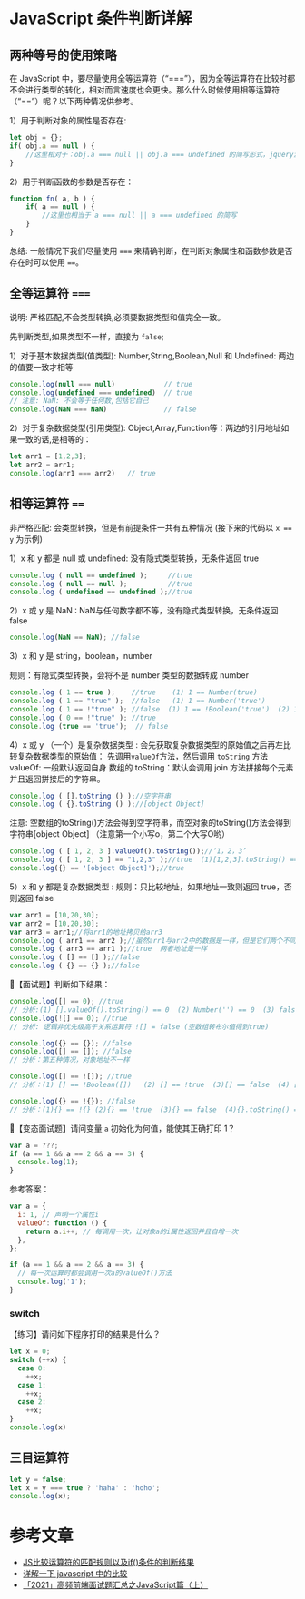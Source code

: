 # JavaScript 条件判断详解

## 两种等号的使用策略

在 JavaScript 中，要尽量使用全等运算符（“===”），因为全等运算符在比较时都不会进行类型的转化，相对而言速度也会更快。那么什么时候使用相等运算符（“==”）呢？以下两种情况供参考。

1）用于判断对象的属性是否存在:

```js
let obj = {};
if( obj.a == null ) {
    //这里相对于：obj.a === null || obj.a === undefined 的简写形式，jquery源码的推荐写法
}
```
2）用于判断函数的参数是否存在：
```js
function fn( a, b ) {
    if( a == null ) {
        //这里也相当于 a === null || a === undefined 的简写
    }
}
```
总结: 一般情况下我们尽量使用 `===` 来精确判断，在判断对象属性和函数参数是否存在时可以使用 `==`。

## 全等运算符 `===`
说明: 严格匹配,不会类型转换,必须要数据类型和值完全一致。

先判断类型,如果类型不一样，直接为 `false`;

1）对于基本数据类型(值类型): Number,String,Boolean,Null 和 Undefined: 两边的值要一致才相等
```js
console.log(null === null)            // true
console.log(undefined === undefined)  // true
// 注意: NaN: 不会等于任何数,包括它自己
console.log(NaN === NaN)              // false 
```
2）对于复杂数据类型(引用类型): Object,Array,Function等：两边的引用地址如果一致的话,是相等的：
```js
let arr1 = [1,2,3];
let arr2 = arr1;
console.log(arr1 === arr2)   // true
```

## 相等运算符 `==`
非严格匹配: 会类型转换，但是有前提条件一共有五种情况
(接下来的代码以 `x == y` 为示例)

1）x 和 y 都是 null 或 undefined: 没有隐式类型转换，无条件返回 true

```js
console.log ( null == undefined );     //true
console.log ( null == null );          //true
console.log ( undefined == undefined );//true
```
2）x 或 y 是 NaN : NaN与任何数字都不等，没有隐式类型转换，无条件返回 false

```js
console.log(NaN == NaN); //false
```
3）x 和 y 是 string，boolean，number

规则：有隐式类型转换，会将不是 number 类型的数据转成 number

```js
console.log ( 1 == true );    //true    (1) 1 == Number(true)
console.log ( 1 == "true" );  //false   (1) 1 == Number('true')
console.log ( 1 == !"true" ); //false  (1) 1 == !Boolean('true')  (2) 1 == !true  (3) 1 == false  (4)1 == Number(false)
console.log ( 0 == !"true" ); //true
console.log (true == 'true');  // false
```
4）x 或 y （一个）是复杂数据类型 : 会先获取复杂数据类型的原始值之后再左比较复杂数据类型的原始值： 
先调用`valueOf`方法，然后调用 `toString` 方法
valueOf: 一般默认返回自身
数组的 toString：默认会调用 join 方法拼接每个元素并且返回拼接后的字符串。

```js
console.log ( [].toString () );//空字符串
console.log ( {}.toString () );//[object Object]
```
注意:  空数组的toString()方法会得到空字符串，而空对象的toString()方法会得到字符串[object Object] （注意第一个小写o，第二个大写O哟）

```js
console.log ( [ 1, 2, 3 ].valueOf().toString());//‘1，2，3’
console.log ( [ 1, 2, 3 ] == "1,2,3" );//true  (1)[1,2,3].toString() == '1,2,3'  (2)'1,2,3' == '1,2,3'
console.log({} == '[object Object]');//true
```
5）x 和 y 都是复杂数据类型 :
规则：只比较地址，如果地址一致则返回 true，否则返回 false
```js
var arr1 = [10,20,30];
var arr2 = [10,20,30];
var arr3 = arr1;//将arr1的地址拷贝给arr3
console.log ( arr1 == arr2 );//虽然arr1与arr2中的数据是一样，但是它们两个不同的地址
console.log ( arr3 == arr1 );//true  两者地址是一样
console.log ( [] == [] );//false
console.log ( {} == {} );//false
```
💯【面试题】判断如下结果：

```js
console.log([] == 0); //true 
// 分析:(1) [].valueOf().toString() == 0  (2) Number('') == 0  (3) false == 0  (4) 0 == 0
console.log(![] == 0); //true
// 分析: 逻辑非优先级高于关系运算符 ![] = false (空数组转布尔值得到true)

console.log({} == {}); //false
console.log([] == []); //false
// 分析：第五种情况，对象地址不一样

console.log([] == ![]); //true
// 分析：(1) [] == !Boolean([])   (2) [] == !true  (3)[] == false  (4) [].toString() == false  (5)'' == false   (6)Number('0') == Number(false)

console.log({} == !{}); //false
// 分析：(1){} == !{} (2){} == !true  (3){} == false  (4){}.toString() == false  (5)'[object Object]' == false  (6)Number('[object Object]') == false
```

💯【变态面试题】请问变量 `a` 初始化为何值，能使其正确打印 1？

```js
var a = ???;
if (a == 1 && a == 2 && a == 3) {
  console.log(1);
}
```
参考答案：
```js
var a = {
  i: 1, // 声明一个属性i
  valueOf: function () {
    return a.i++; // 每调用一次，让对象a的i属性返回并且自增一次
  },
};

if (a == 1 && a == 2 && a == 3) {
  // 每一次运算时都会调用一次a的valueOf()方法
  console.log('1');
}
```

### switch

【练习】请问如下程序打印的结果是什么？

```js
let x = 0;
switch (++x) {
  case 0:
    ++x;
  case 1:
    ++x;
  case 2:
    ++x;
}
console.log(x)
```



## 三目运算符

```js
let y = false;
let x = y === true ? 'haha' : 'hoho';
console.log(x);
```

# 参考文章

- [JS比较运算符的匹配规则以及if()条件的判断结果](https://blog.csdn.net/cc18868876837/article/details/88867982)
- [详解一下 javascript 中的比较](https://segmentfault.com/q/1010000000305997)
- [「2021」高频前端面试题汇总之JavaScript篇（上）](https://juejin.cn/post/6940945178899251230#heading-15)